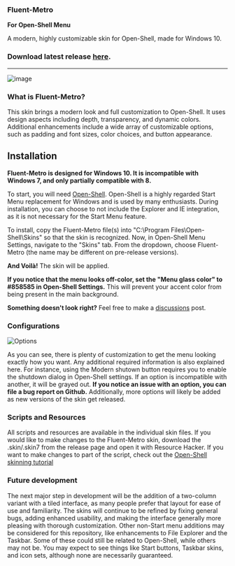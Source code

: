 ### Fluent-Metro

**For Open-Shell Menu**

A modern, highly customizable skin for Open-Shell, made for Windows 10.

### Download latest release [here](https://github.com/bonzibudd/Fluent-Metro/releases).

- - -

![image](https://user-images.githubusercontent.com/61938331/114327853-bd208200-9b08-11eb-90e2-2e86e9004943.png)

### What is Fluent-Metro?

This skin brings a modern look and full customization to Open-Shell. It uses design aspects including depth, transparency, and dynamic colors. Additional enhancements include a wide array of customizable options, such as padding and font sizes, color choices, and button appearance. 

## Installation
**Fluent-Metro is designed for Windows 10. It is incompatible with Windows 7, and only partially compatible with 8.**

To start, you will need [Open-Shell](https://github.com/Open-Shell/Open-Shell-Menu/releases). Open-Shell is a highly regarded Start Menu replacement for Windows and is used by many enthusiasts. During installation, you can choose to not include the Explorer and IE integration, as it is not necessary for the Start Menu feature.

To install, copy the Fluent-Metro file(s) into "C:\Program Files\Open-Shell\Skins" so that the skin is recognized. Now, in Open-Shell Menu Settings, navigate to the "Skins" tab. From the dropdown, choose Fluent-Metro (the name may be different on pre-release versions).

**And Voilà!** The skin will be applied.

**If you notice that the menu looks off-color, set the "Menu glass color" to #858585 in Open-Shell Settings.** This will prevent your accent color from being present in the main background.

**Something doesn't look right?** Feel free to make a [discussions](https://github.com/bonzibudd/Fluent-Metro/discussions) post.

### Configurations

![Options](https://user-images.githubusercontent.com/61938331/111893273-fe28e900-89d7-11eb-863d-ef05338f04a9.png)

As you can see, there is plenty of customization to get the menu looking exactly how you want. Any additional required information is also explained here. For instance, using the Modern shutown button requires you to enable the shutdown dialog in Open-Shell settings. If an option is incompatible with another, it will be grayed out. **If you notice an issue with an option, you can file a bug report on Github.** Additionally, more options will likely be added as new versions of the skin get released.


### Scripts and Resources
All scripts and resources are available in the individual skin files. If you would like to make changes to the Fluent-Metro skin, download the .skin/.skin7 from the release page and open it with Resource Hacker. If you want to make changes to part of the script, check out the [Open-Shell skinning tutorial](https://coddec.github.io/Classic-Shell/www.classicshell.net/tutorials/skintutorial.html)


### Future development

The next major step in development will be the addition of a two-column variant with a tiled interface, as many people prefer that layout for ease of use and familiarity. The skins will continue to be refined by fixing general bugs, adding enhanced usability, and making the interface generally more pleasing with thorough customization. Other non-Start menu additions may be considered for this repository, like enhancements to File Explorer and the Taskbar. Some of these could still be related to Open-Shell, while others may not be. You may expect to see things like Start buttons, Taskbar skins, and icon sets, although none are necessarily guaranteed.

